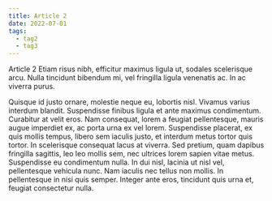 ```yaml
---
title: Article 2
date: 2022-07-01
tags:
  - tag2
  - tag3
---
```


Article 2 Etiam risus nibh, efficitur maximus ligula ut, sodales scelerisque arcu. Nulla tincidunt bibendum mi, vel fringilla ligula venenatis ac. In ac viverra purus.

<!-- excerpt -->

Quisque id justo ornare, molestie neque eu, lobortis nisl. Vivamus varius interdum blandit. Suspendisse finibus ligula et ante maximus condimentum. Curabitur at velit eros. Nam consequat, lorem a feugiat pellentesque, mauris augue imperdiet ex, ac porta urna ex vel lorem. Suspendisse placerat, ex quis mollis tempus, libero sem iaculis justo, et interdum metus tortor quis tortor. In scelerisque consequat lacus at viverra. Sed pretium, quam dapibus fringilla sagittis, leo leo mollis sem, nec ultrices lorem sapien vitae metus. Suspendisse eu condimentum nulla. In dui nisl, lacinia ut nisl vel, pellentesque vehicula nunc. Nam iaculis nec tellus non mollis. In pellentesque in nisi quis semper. Integer ante eros, tincidunt quis urna et, feugiat consectetur nulla.
